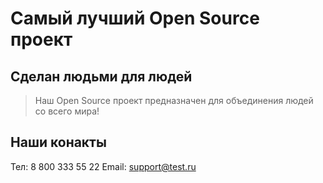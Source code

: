 # Самый лучший Open Source проект

## Сделан людьми для людей

> Наш Open Source проект предназначен для объединения людей со всего мира!

## Наши конакты

Тел: 8 800 333 55 22
Email: support@test.ru
